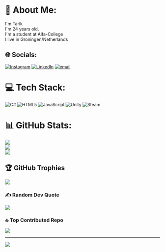 # 💫 About Me:
I'm Tarik<br>I'm 24 years old.<br>I'm a student at Alfa-College<br>I live in Groningen/Netherlands


## 🌐 Socials:
[![Instagram](https://img.shields.io/badge/Instagram-%23E4405F.svg?logo=Instagram&logoColor=white)](https://instagram.com/tarikerenkrt) [![LinkedIn](https://img.shields.io/badge/LinkedIn-%230077B5.svg?logo=linkedin&logoColor=white)](https://linkedin.com/in/tarikerenkurt) [![email](https://img.shields.io/badge/Email-D14836?logo=gmail&logoColor=white)](mailto:tarikerenkurt@gmail.com) 

# 💻 Tech Stack:
![C#](https://img.shields.io/badge/c%23-%23239120.svg?style=for-the-badge&logo=csharp&logoColor=white) ![HTML5](https://img.shields.io/badge/html5-%23E34F26.svg?style=for-the-badge&logo=html5&logoColor=white) ![JavaScript](https://img.shields.io/badge/javascript-%23323330.svg?style=for-the-badge&logo=javascript&logoColor=%23F7DF1E) ![Unity](https://img.shields.io/badge/unity-%23000000.svg?style=for-the-badge&logo=unity&logoColor=white) ![Steam](https://img.shields.io/badge/steam-%23000000.svg?style=for-the-badge&logo=steam&logoColor=white)
# 📊 GitHub Stats:
![](https://github-readme-stats.vercel.app/api?username=fulcrum0&theme=date_night&hide_border=true&include_all_commits=true&count_private=true)<br/>
![](https://nirzak-streak-stats.vercel.app/?user=fulcrum0&theme=date_night&hide_border=true)<br/>
![](https://github-readme-stats.vercel.app/api/top-langs/?username=fulcrum0&theme=date_night&hide_border=true&include_all_commits=true&count_private=true&layout=compact)

## 🏆 GitHub Trophies
![](https://github-profile-trophy.vercel.app/?username=fulcrum0&theme=radical&no-frame=true&no-bg=true&margin-w=4)

### ✍️ Random Dev Quote
![](https://quotes-github-readme.vercel.app/api?type=vetical&theme=radical)

### 🔝 Top Contributed Repo
![](https://github-contributor-stats.vercel.app/api?username=fulcrum0&limit=5&theme=dark&combine_all_yearly_contributions=true)

---
[![](https://visitcount.itsvg.in/api?id=fulcrum0&icon=4&color=13)](https://visitcount.itsvg.in)

<!-- Proudly created with GPRM ( https://gprm.itsvg.in ) -->
